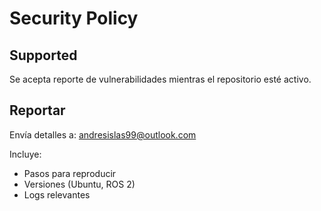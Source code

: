 # Security Policy

## Supported
Se acepta reporte de vulnerabilidades mientras el repositorio esté activo.

## Reportar
Envía detalles a: andresislas99@outlook.com

Incluye:
- Pasos para reproducir
- Versiones (Ubuntu, ROS 2)
- Logs relevantes
